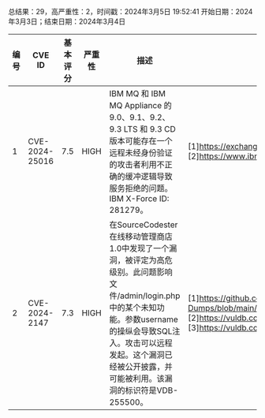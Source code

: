 总结果：29，高严重性：2，时间戳：2024年3月5日 19:52:41
开始日期：2024年3月3日；结束日期：2024年3月4日

| 编号 | CVE ID | 基本评分 | 严重性 | 描述 | 参考链接 |
|-----|--------|------------|----------|-------------|------------|
| 1 | CVE-2024-25016 | 7.5  | HIGH | IBM MQ 和 IBM MQ Appliance 的 9.0、9.1、9.2、9.3 LTS 和 9.3 CD 版本可能存在一个远程未经身份验证的攻击者利用不正确的缓冲逻辑导致服务拒绝的问题。IBM X-Force ID: 281279。 | [1]https://exchange.xforce.ibmcloud.com/vulnerabilities/281279<br>[2]https://www.ibm.com/support/pages/node/7123139 |
| 2 | CVE-2024-2147 | 7.3  | HIGH | 在SourceCodester在线移动管理商店1.0中发现了一个漏洞，被评定为高危级别。此问题影响文件/admin/login.php中的某个未知功能。参数username的操纵会导致SQL注入。攻击可以远程发起。这个漏洞已经被公开披露，并可能被利用。该漏洞的标识符是VDB-255500。 | [1]https://github.com/vanitashtml/CVE-Dumps/blob/main/Sql%20Injection%20Authentication%20Bypass%20in%20Mobile%20Management%20Store.md<br>[2]https://vuldb.com/?ctiid.255500<br>[3]https://vuldb.com/?id.255500 |